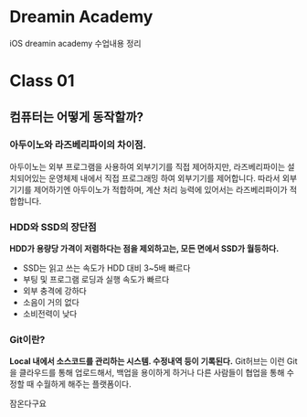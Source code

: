 # Dreamin Academy
 iOS dreamin academy 수업내용 정리

# Class 01

## 컴퓨터는 어떻게 동작할까?

### 아두이노와 라즈베리파이의 차이점.
아두이노는 외부 프로그램을 사용하여 외부기기를 직접 제어하지만,
라즈베리파이는 설치되어있는 운영체제 내에서 직접 프로그래밍 하여 외부기기를 제어합니다.
따라서 외부 기기를 제어하기엔 아두이노가 적합하며, 계산 처리 능력에 있어서는 라즈베리파이가 적합합니다.

### HDD와 SSD의 장단점
**HDD가 용량당 가격이 저렴하다는 점을 제외하고는, 모든 면에서 SSD가 월등하다.** 
- SSD는 읽고 쓰는 속도가 HDD 대비 3~5배 빠르다 
- 부팅 및 프로그램 로딩과 실행 속도가 빠르다 
- 외부 충격에 강하다 
- 소음이 거의 없다 
- 소비전력이 낮다  
### Git이란?
**Local 내에서 소스코드를 관리하는 시스템. 수정내역 등이 기록된다.**
Git허브는 이런 Git을 클라우드를 통해 업로드해서, 백업을 용이하게 하거나 다른 사람들이 협업을 통해 수정할 때 수월하게 해주는 플랫폼이다.

잠온다구요
